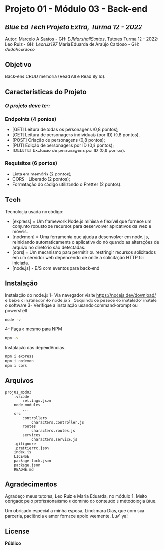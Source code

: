 # Projeto 01 - Módulo 03 - Back-end
## _Blue Ed Tech Projeto Extra, Turma 12 - 2022_

Autor: Marcelo A Santos - GH: _DJMarshallSantos_,
Tutores Turma 12 - 2022:
Leo Ruiz - GH: _Leoruiz197_
Maria Eduarda de Araújo Cardoso - GH: _dudahcardoso_

## Objetivo
Back-end CRUD memória (Read All e Read By Id).

## Características do Projeto
### _O projeto deve ter:_

### Endpoints (4 pontos)
- [GET] Leitura de todas os personagens (0,8 pontos);
- [GET] Leitura de personagens individuais (por ID) (0,8 pontos).
- [POST] Criação de personagens (0,8 pontos);
- [PUT] Edição de personagens por ID (0,8 pontos);
- [DELETE] Exclusão de personagens por ID (0,8 pontos).

### Requisitos (6 pontos)
- Lista em memória (2 pontos);
- CORS - Liberado (2 pontos);
- Formatação do código utilizando o Prettier (2 pontos).

## Tech

Tecnologia usada no código:

- [express] = Um framework Node.js mínima e flexível que  fornece um conjunto robusto de recursos para desenvolver aplicativos da Web e  móveis.
- [nodemon] = Uma ferramenta que ajuda a desenvolver em node. js, reiniciando automaticamente o aplicativo do nó quando as alterações de arquivo no diretório são detectadas.
- [cors] = Um mecanismo para permitir ou restringir recursos solicitados em um servidor web dependendo de onde a solicitação HTTP foi iniciada.
- [node.js] - E/S com eventos para back-end


## Instalação
Instalação do node.js
1- Via navegador visite https://nodejs.dev/download/ e baixe o instalador do node.js
2- Sequindo os passos do instalador instale o software
3- Verifique a instalação usando command-prompt ou powershell
```sh
node -v
```
4- Faça o mesmo para NPM
```sh
npm -v
```


Instalação das dependências.

```sh
npm i express
npm i nodemon
npm i cors
```
## Arquivos
```
proj01_mod03
    .vscode
        settings.json
    node_modules
        ...
    src
        controllers
            characters.controller.js
        routes
            characters.routes.js
        services
            characters.service.js
    .gitignore
    .prettierrc.json
    index.js
    LICENSE
    package-lock.json
    package.json
    README.md
```

## Agradecimentos
Agradeço meus tutores, Leo Ruiz e Maria Eduarda, no módulo 1.
Muito obrigado pelo profissionalismo e domínio do conteúdo e métodologia Blue.

Um obrigado especial a minha esposa, Lindamara Dias, que com sua parceria, paciência
e amor fornece apoio veemente. Luv' ya!

## License
**Público**
